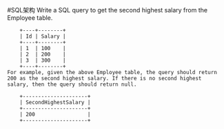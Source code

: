 ﻿#SQL架构
	Write a SQL query to get the second highest salary from the Employee table.

		+----+--------+
		| Id | Salary |
		+----+--------+
		| 1  | 100    |
		| 2  | 200    |
		| 3  | 300    |
		+----+--------+
	For example, given the above Employee table, the query should return 200 as the second highest salary. If there is no second highest salary, then the query should return null.

		+---------------------+
		| SecondHighestSalary |
		+---------------------+
		| 200                 |
		+---------------------+